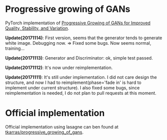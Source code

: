 # Progressive growing of GANs
PyTorch implementation of [Progressive Growing of GANs for Improved Quality, Stability, and Variation](http://arxiv.org/abs/1710.10196). 

**Update(20171114)**: First version, seems that the generator tends to generate white image. Debugging now. => Fixed some bugs. Now seems normal, training...

**Update(20171113)**: Generator and Discriminator: ok, simple test passed.

**Update(20171112)**: It's now under reimplementation.

**Update(20171111)**: It's still under implementation. I did not care design the structure, and now I had to reimplement(phase='fade in' is hard to implement under current structure). I also fixed some bugs, since reimplementation is needed, I do not plan to pull requests at this moment.

# Official implementation
Official implementation using lasagne can ben found at [tkarras/progressive_growing_of_gans](https://github.com/tkarras/progressive_growing_of_gans).

